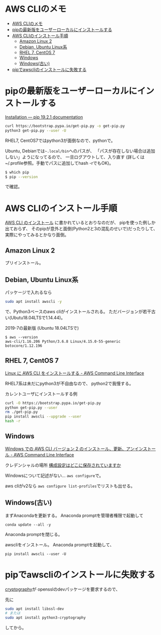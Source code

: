 # AWS CLIのメモ

- [AWS CLIのメモ](#aws-cliのメモ)
- [pipの最新版をユーザーローカルにインストールする](#pipの最新版をユーザーローカルにインストールする)
- [AWS CLIのインストール手順](#aws-cliのインストール手順)
  - [Amazon Linux 2](#amazon-linux-2)
  - [Debian, Ubuntu Linux系](#debian-ubuntu-linux系)
  - [RHEL 7, CentOS 7](#rhel-7-centos-7)
  - [Windows](#windows)
  - [Windows(古い)](#windows古い)
- [pipでawscliのインストールに失敗する](#pipでawscliのインストールに失敗する)


# pipの最新版をユーザーローカルにインストールする

[Installation — pip 19.2.1 documentation](https://pip.pypa.io/en/stable/installing/)

``` bash
curl https://bootstrap.pypa.io/get-pip.py -o get-pip.py
python3 get-pip.py --user -U
```

RHEL7, CentOS7ではpython3が面倒なので、pythonで。

Ubuntu, Debianでは`~.local/bin`へのパスが、
「パスが存在しない場合は追加しない」ようになってるので、
一旦ログアウトして、入り直す
(詳しくは~/.profile参照。手動でパスに追加してhash -rでもOK)。

``` bash
$ which pip
$ pip --version
```
で確認。


# AWS CLIのインストール手順

[AWS CLI のインストール](https://docs.aws.amazon.com/ja_jp/cli/latest/userguide/cli-chap-install.html)
に書かれているとおりなのだが、
pipを使った例しか出ておらず、
そのpipが意外と面倒(Python2と3の混乱のせいで)だったりして、
実際にやってみるとかなり面倒。


## Amazon Linux 2

プリインストール。


## Debian, Ubuntu Linux系

パッケージで入れるなら

``` bash
sudo apt install awscli -y
```

で、Python3ベースのaws cliがインストールされる。
ただバージョンが若干古い(Ubutu18.04LTSで1.14.44)。

2019-7の最新版 (Ubuntu 18.04LTSで)
```
$ aws --version
aws-cli/1.16.206 Python/3.6.8 Linux/4.15.0-55-generic botocore/1.12.196
```


## RHEL 7, CentOS 7

[Linux に AWS CLI をインストールする - AWS Command Line Interface](https://docs.aws.amazon.com/ja_jp/cli/latest/userguide/install-linux.html)

RHEL7系は未だにpython3が不自由なので、
python2で我慢する。

カレントユーザにインストールする例
``` bash
curl -O https://bootstrap.pypa.io/get-pip.py
python get-pip.py --user
rm ./get-pip.py
pip install awscli --upgrade --user
hash -r
```

## Windows

[Windows での AWS CLI バージョン 2 のインストール、更新、アンインストール - AWS Command Line Interface](https://docs.aws.amazon.com/ja_jp/cli/latest/userguide/install-cliv2-windows.html)


クレデンシャルの場所
[構成設定はどこに保存されていますか](https://docs.aws.amazon.com/ja_jp/cli/latest/userguide/cli-configure-files.html#cli-configure-files-where)

Windowsについて記述がない... `aws configure`で。

aws cliがv2なら `aws configure list-profiles`でリストも出せる。





## Windows(古い)

まずAnacondaを更新する。
Anaconda promptを管理者権限で起動して

```
conda update --all -y
```

Anaconda promptを閉じる。

awscliをインストール。
Anaconda promptを起動して、

```
pip install awscli --user -U
```


# pipでawscliのインストールに失敗する

[cryptography](https://pypi.org/project/cryptography/)が
opensslのdevパッケージを要求するので、

先に
``` bash
sudo apt install libssl-dev
# または
sudo apt install python3-cryptography
```
してから。
